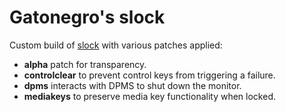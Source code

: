 # Gatonegro's slock

Custom build of [slock](https://tools.suckless.org/slock) with various patches
applied:

+ **alpha** patch for transparency.
+ **controlclear** to prevent control keys from triggering a failure.
+ **dpms** interacts with DPMS to shut down the monitor.
+ **mediakeys** to preserve media key functionality when locked.
